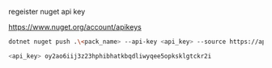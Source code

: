 regeister nuget api key

https://www.nuget.org/account/apikeys

```bash
dotnet nuget push .\<pack_name> --api-key <api_key> --source https://api.nuget.org/v3/index.json

<api_key> oy2ao6iij3z23hphibhatkbqdliwyqee5opksklgtckr2i
```
